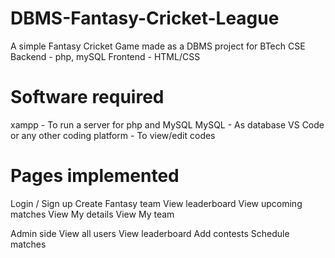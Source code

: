 # DBMS-Fantasy-Cricket-League
A simple Fantasy Cricket Game made as a DBMS project for BTech CSE
Backend - php, mySQL Frontend - HTML/CSS 

# Software required
xampp - To run a server for php and MySQL
MySQL - As database 
VS Code or any other coding platform - To view/edit codes

# Pages implemented 
  Login / Sign up
  Create Fantasy team 
  View leaderboard
  View upcoming matches 
  View My details
  View My team

  Admin side
  View all users
  View leaderboard
  Add contests
  Schedule matches 
